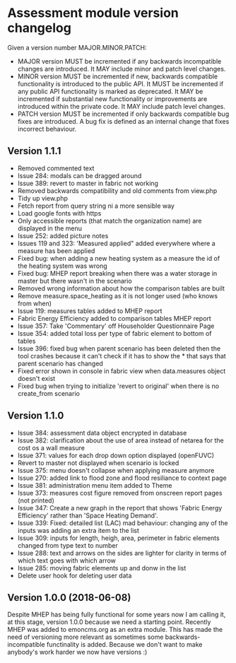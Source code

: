 # Assessment module version changelog
Given a version number MAJOR.MINOR.PATCH:

- MAJOR version MUST be incremented if any backwards incompatible changes are introduced. It MAY include minor and patch level changes. 
- MINOR version MUST be incremented if new, backwards compatible functionality is introduced to the public API. It MUST be incremented if any public API functionality is marked as deprecated. It MAY be incremented if substantial new functionality or improvements are introduced within the private code. It MAY include patch level changes.
- PATCH version MUST be incremented if only backwards compatible bug fixes are introduced. A bug fix is defined as an internal change that fixes incorrect behaviour.


## Version 1.1.1 

 - Removed commented text
 - Issue 284: modals can be dragged around
 - Issue 389: revert to master in fabric not working
 - Removed backwards compatibility and old comments from view.php
 - Tidy up view.php
 - Fetch report from query string ni a more sensible way
 - Load google fonts with https
 - Only accessible reports (that match the organization name) are displayed in the menu
 - Issue 252: added picture notes
 - Issues 119 and 323: 'Measured applied" added everywhere where a measure has been applied
 - Fixed bug: when adding a new heating system as a measure the id of the heating system was wrong
 - Fixed bug: MHEP report breaking when there was a water storage in master but there wasn't in the scenario
 - Removed wrong information about how the comparison tables are built
 - Remove measure.space_heating as it is not longer used (who knows from when)
 - Issue 119: measures tables added to MHEP report
 - Fabric Energy Efficiency added to comparison tables MHEP report
 - Issue 357: Take 'Commentary' off Householder Questionnaire Page
 - Issue 354: added total loss per type of fabric element to bottom of tables
 - Issue 396: fixed bug when parent scenario has been deleted then the tool crashes because it can't check if it has to show the * that says that parent scenario has changed
 - Fixed error shown in console in fabric view when data.measures object doesn't exist
 - Fixed bug when trying to initialize 'revert to original' when there is no create_from scenario


## Version 1.1.0 

 - Issue 384: assessment data object encrypted in database
 - Issue 382: clarification about the use of area instead of netarea for the cost os a wall measure
 - Issue 371: values for each drop down option displayed (openFUVC)
 - Revert to master not displayed when scenario is locked
 - Issue 375: menu doesn't collapse when applying measure anymore
 - Issue 270: added link to flood zone and flood resiliance to context page
 - Issue  381: administration menu item added to Theme
 - Issue 373: measures cost figure removed from onscreen report pages (not printed)
 - Issue 347: Create a new graph in the report that shows 'Fabric Energy Efficiency' rather than 'Space Heating Demand'.
 - Issue 339: Fixed: detailed list (LAC) mad behaviour: changing any of the inputs was adding an extra item to the list
 - Issue 309: inputs for length, heigh, area, perimeter in fabric elements changed from type text to number
 - Issue 288: text and arrows on the sides are lighter for clarity in terms of which text goes with which arrow
 - Issue 285: moving fabric elements up and donw in the list
 - Delete user hook for deleting user data

## Version 1.0.0 (2018-06-08)
Despite MHEP has being fully functional for some years now I am calling it, at this stage, version 1.0.0 because we need a starting point.
Recently MHEP was added to emoncms.org as an extra module. This has made the need of versioning more relevant as sometimes some backwards-incompatible functinality is added. Because we don't want to make anybody's work harder we now have versions :)